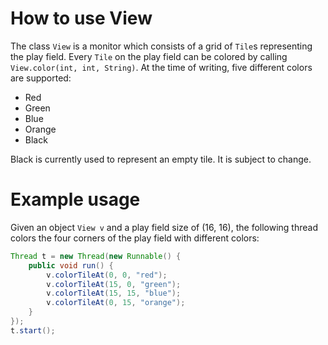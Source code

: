 # How to use View

The class `View` is a monitor which consists of a grid of `Tile`s representing the play field. Every `Tile` on the play field can be colored by calling `View.color(int, int, String)`. At the time of writing, five different colors are supported:

* Red
* Green
* Blue
* Orange
* Black

Black is currently used to represent an empty tile. It is subject to change.

# Example usage

Given an object `View v` and a play field size of (16, 16), the following thread colors the four corners of the play field with different colors:

```java
Thread t = new Thread(new Runnable() {
	public void run() {
		v.colorTileAt(0, 0, "red");
		v.colorTileAt(15, 0, "green");
		v.colorTileAt(15, 15, "blue");
		v.colorTileAt(0, 15, "orange");
	}
});
t.start();
```